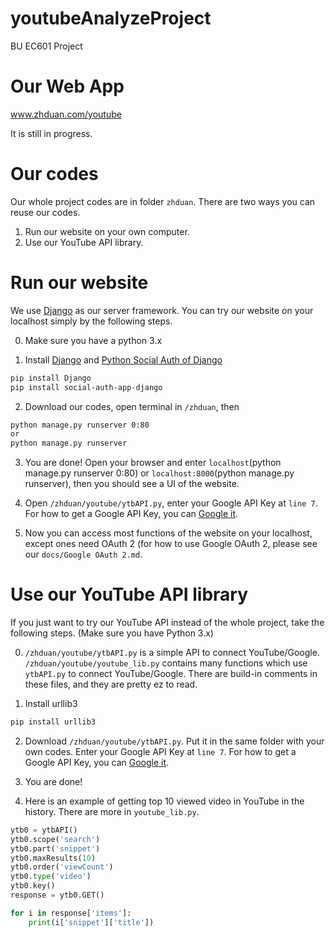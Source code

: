 # youtubeAnalyzeProject
BU EC601 Project

# Our Web App
www.zhduan.com/youtube

It is still in progress.

# Our codes
Our whole project codes are in folder ```zhduan```. There are two ways you can reuse our codes.

1. Run our website on your own computer.
2. Use our YouTube API library.

# Run our website
We use [Django](https://www.djangoproject.com) as our server framework. You can try our website on your localhost simply by the following steps.

0. Make sure you have a python 3.x

1. Install [Django](https://www.djangoproject.com) and [Python Social Auth of Django](https://github.com/python-social-auth/social-app-django)
```bash
pip install Django
pip install social-auth-app-django
```
2. Download our codes, open terminal in ```/zhduan```, then
```bash
python manage.py runserver 0:80
or
python manage.py runserver
```
3. You are done! Open your browser and enter ```localhost```(python manage.py runserver 0:80) or ```localhost:8000```(python manage.py runserver), then you should see a UI of the website.

4. Open ```/zhduan/youtube/ytbAPI.py```, enter your Google API Key at ```line 7```. For how to get a Google API Key, you can [Google it](https://www.google.com/search?source=hp&ei=XtrdW_ujLq2k_Qb5w6m4AQ&q=google+api+key&btnK=Google+Search&oq=google+api+key&gs_l=psy-ab.3..0l10.1453.4574..4861...0.0..0.176.1171.14j1......0....1..gws-wiz.....0..0i131j0i10.ugf-rXJhE4k).

5. Now you can access most functions of the website on your localhost, except ones need OAuth 2 (for how to use Google OAuth 2, please see our ```docs/Google OAuth 2.md```.

# Use our YouTube API library
If you just want to try our YouTube API instead of the whole project, take the following steps. (Make sure you have Python 3.x)

0. ```/zhduan/youtube/ytbAPI.py``` is a simple API to connect YouTube/Google. ```/zhduan/youtube/youtube_lib.py``` contains many functions which use ```ytbAPI.py``` to connect YouTube/Google. There are build-in comments in these files, and they are pretty ez to read.

1. Install urllib3
```bash
pip install urllib3
```

2. Download ```/zhduan/youtube/ytbAPI.py```. Put it in the same folder with your own codes. Enter your Google API Key at ```line 7```. For how to get a Google API Key, you can [Google it](https://www.google.com/search?source=hp&ei=XtrdW_ujLq2k_Qb5w6m4AQ&q=google+api+key&btnK=Google+Search&oq=google+api+key&gs_l=psy-ab.3..0l10.1453.4574..4861...0.0..0.176.1171.14j1......0....1..gws-wiz.....0..0i131j0i10.ugf-rXJhE4k).

3. You are done!

3. Here is an example of getting top 10 viewed video in YouTube in the history. There are more in ```youtube_lib.py```.
```python
ytb0 = ytbAPI()
ytb0.scope('search')
ytb0.part('snippet')
ytb0.maxResults(10)
ytb0.order('viewCount')
ytb0.type('video')
ytb0.key()
response = ytb0.GET()

for i in response['items']:
    print(i['snippet']['title'])
```
